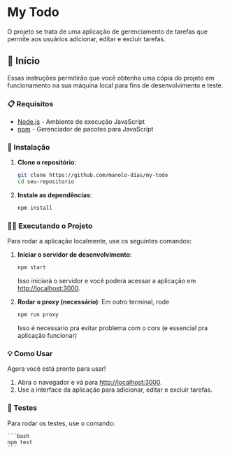 # My Todo

O projeto se trata de uma aplicação de gerenciamento de tarefas que permite aos usuários adicionar, editar e excluir tarefas.

## 🚀 Início

Essas instruções permitirão que você obtenha uma cópia do projeto em funcionamento na sua máquina local para fins de desenvolvimento e teste.

### 📋 Requisitos

- [Node.js](https://nodejs.org/) - Ambiente de execução JavaScript
- [npm](https://www.npmjs.com/) - Gerenciador de pacotes para JavaScript

### 🔧 Instalação

1. **Clone o repositório**:
    ```bash
    git clone https://github.com/manolo-dias/my-todo
    cd seu-repositorio
    ```

2. **Instale as dependências**:
    ```bash
    npm install
    ```

### 🏃‍♂️ Executando o Projeto

Para rodar a aplicação localmente, use os seguintes comandos:

1. **Iniciar o servidor de desenvolvimento**:
    ```bash
    npm start
    ```
    Isso iniciará o servidor e você poderá acessar a aplicação em [http://localhost:3000](http://localhost:3000).

2. **Rodar o proxy (necessário)**:
Em outro terminal, rode 
    ```bash 
    npm run proxy 
    ```
    Isso é necessario pra evitar problema com o cors (e essencial pra aplicação funcionar)
    

### 💡 Como Usar
Agora você está pronto para usar!

1. Abra o navegador e vá para [http://localhost:3000](http://localhost:3000).
2. Use a interface da aplicação para adicionar, editar e excluir tarefas.

### 🔄 Testes

Para rodar os testes, use o comando:

    ```bash
    npm test
    ```